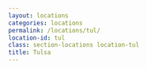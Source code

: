 ```yaml
---
layout: locations
categories: locations
permalink: /locations/tul/
location-id: tul
class: section-locations location-tul
title: Tulsa
---
```


